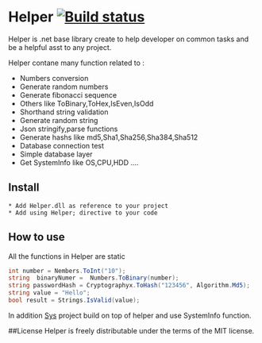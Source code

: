 # Helper [![Build status](https://ci.appveyor.com/api/projects/status/6p727frslp3x4vtp?svg=true)](https://ci.appveyor.com/project/mbarmawi/helper)

Helper is .net base library create to help developer on common tasks and be a helpful asst to any project.

Helper contane many function related to :
 * Numbers conversion
 * Generate random numbers
 * Generate  fibonacci sequence
 * Others like  ToBinary,ToHex,IsEven,IsOdd
 * Shorthand string validation
 * Generate random string 
 * Json stringify,parse functions
 * Generate hashs like md5,Sha1,Sha256,Sha384,Sha512
 * Database connection test
 * Simple database layer
 * Get SystemInfo like OS,CPU,HDD ....
 
## Install
  ```
  * Add Helper.dll as reference to your project
  * Add using Helper; directive to your code
  ```

## How to use
 All the functions in Helper are static 
  ```cs
  int number = Nembers.ToInt("10");
  string  binaryNumer =  Numbers.ToBinary(number);
  string passwordHash = Cryptographyx.ToHash("123456", Algorithm.Md5); 
  string value = "Hello";
  bool result = Strings.IsValid(value);
  ```
 In addition [Sys](http://github.com/mbarmawi/sys) project build on top of helper and use SystemInfo function.
 
##License
 Helper is freely distributable under the terms of the MIT license.
